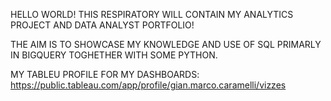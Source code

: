 HELLO WORLD! THIS RESPIRATORY WILL CONTAIN MY ANALYTICS PROJECT AND DATA ANALYST PORTFOLIO!

THE AIM IS TO SHOWCASE MY KNOWLEDGE AND USE OF SQL PRIMARLY IN BIGQUERY TOGHETHER WITH SOME PYTHON.

MY TABLEU PROFILE FOR MY DASHBOARDS: https://public.tableau.com/app/profile/gian.marco.caramelli/vizzes

